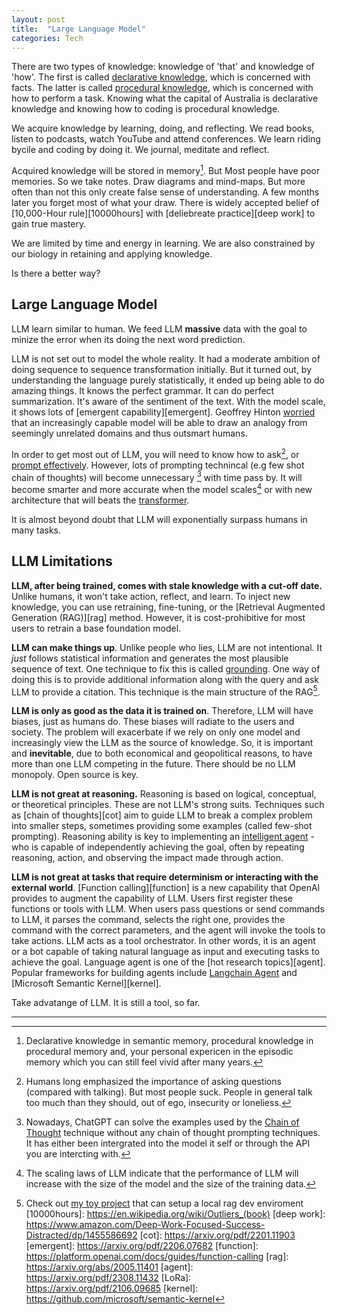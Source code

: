 ```yaml
---
layout: post
title:  "Large Language Model"
categories: Tech
---
```


There are two types of knowledge: knowledge of 'that' and knowledge of 'how'. The first is called [declarative knowledge](https://en.wikipedia.org/wiki/Declarative_knowledge), which is concerned with facts. The latter is called [procedural knowledge](https://en.wikipedia.org/wiki/Procedural_knowledge), which is concerned with how to perform a task. Knowing what the capital of Australia is declarative knowledge and knowing how to coding is procedural knowledge. 

We acquire knowledge by learning, doing, and reflecting. We read books, listen to podcasts, watch YouTube and attend conferences. We learn riding bycile and coding by doing it. We journal, meditate and reflect. 

Acquired knowledge will be stored in memory[^1]. But Most people have poor memories. So we take notes. Draw diagrams and mind-maps. But more often than not this only create false sense of understanding. A few months later you forget most of what your draw. There is widely accepted belief of [10,000-Hour rule][10000hours] with [deliebreate practice][deep work] to gain true mastery.  
 
We are limited by time and energy in learning. We are also constrained by our biology in retaining and applying knowledge. 

Is there a better way?

## Large Language Model

LLM learn similar to human. We feed LLM **massive** data with the goal to minize the error when its doing the next word prediction.

LLM is not set out to model the whole reality. It had a moderate ambition of doing sequence to sequence transformation initially. But it turned out, by understanding the language purely statistically, it ended up being able to do amazing things. It knows the perfect grammar. It can do perfect summarization. It's aware of the sentiment of the text. With the model scale, it shows lots of [emergent capability][emergent]. Geoffrey Hinton [worried](https://www.youtube.com/watch?v=N1TEjTeQeg0) that an increasingly capable model will be able to draw an analogy from seemingly unrelated domains and thus outsmart humans. 

In order to get most out of LLM, you will need to know how to ask[^2], or [prompt effectively](https://github.com/dair-ai/Prompt-Engineering-Guide). However, lots of prompting technincal (e.g few shot chain of thoughts) will become unnecessary [^3] with time pass by. It will become smarter and more accurate when the model scales[^4] or with new architecture that will beats the [transformer](https://arxiv.org/pdf/1706.03762).

It is almost beyond doubt that LLM will exponentially surpass humans in many tasks.

## LLM Limitations 

**LLM, after being trained, comes with stale knowledge with a cut-off date.** Unlike humans, it won't take action, reflect, and learn. To inject new knowledge, you can use retraining, fine-tuning, or the [Retrieval Augmented Generation (RAG)][rag] method. However, it is cost-prohibitive for most users to retrain a base foundation model. 

**LLM can make things up**. Unlike people who lies, LLM are not intentional. It *just* follows statistical information and generates the most plausible sequence of text. One technique to fix this is called [grounding](https://aisera.com/blog/llm-grounding/). One way of doing this is to provide additional information along with the query and ask LLM to provide a citation. This technique is the main structure of the RAG[^5].

**LLM is only as good as the data it is trained on**. Therefore, LLM will have biases, just as humans do. These biases will radiate to the users and society. The problem will exacerbate if we rely on only one model and increasingly view the LLM as the source of knowledge. So, it is important and **inevitable**, due to both economical and geopolitical reasons, to have more than one LLM competing in the future. There should be no LLM monopoly. Open source is key.

**LLM is not great at reasoning.** Reasoning is based on logical, conceptual, or theoretical principles. These are not LLM's strong suits. Techniques such as [chain of thoughts][cot] aim to guide LLM to break a complex problem into smaller steps, sometimes providing some examples (called few-shot prompting). Reasoning ability is key to implementing an [intelligent agent](https://en.wikipedia.org/wiki/Intelligent_agent) - who is capable of independently achieving the goal, often by repeating reasoning, action, and observing the impact made through action.

**LLM is not great at tasks that require determinism or interacting with the external world**. [Function calling][function] is a new capability that OpenAI provides to augment the capability of LLM. Users first register these functions or tools with LLM. When users pass questions or send commands to LLM, it parses the command, selects the right one, provides the command with the correct parameters, and the agent will invoke the tools to take actions. LLM acts as a tool orchestrator. In other words, it is an agent or a bot capable of taking natural language as input and executing tasks to achieve the goal. Language agent is one of the [hot research topics][agent]. Popular frameworks for building agents include [Langchain Agent](https://python.langchain.com/v0.1/docs/modules/agents/) and [Microsoft Semantic Kernel][kernel].

Take advatange of LLM. It is still a tool, so far.

---
[^1]: Declarative knowledge in semantic memory, procedural knowledge in procedural memory and, your personal expericen in the episodic memory which you can still feel vivid after many years. 
[^2]: Humans long emphasized the importance of asking questions (compared with talking). But most people suck. People in general talk too much than they should, out of ego, insecurity or loneliess. 
[^3]: Nowadays, ChatGPT can solve the examples used by the [Chain of Thought](https://www.promptingguide.ai/techniques/cot) technique without any chain of thought prompting techniques. It has either been intergrated into the model it self or through the API you are intercting with.
[^4]: The scaling laws of LLM indicate that the performance of LLM will increase with the size of the model and the size of the training data.
[^5]: Check out [my toy project](https://github.com/binchenX/rag-up) that can setup a local rag dev enviroment 
[10000hours]: https://en.wikipedia.org/wiki/Outliers_(book)
[deep work]: https://www.amazon.com/Deep-Work-Focused-Success-Distracted/dp/1455586692
[cot]: https://arxiv.org/pdf/2201.11903
[emergent]: https://arxiv.org/pdf/2206.07682
[function]: https://platform.openai.com/docs/guides/function-calling
[rag]: https://arxiv.org/abs/2005.11401
[agent]: https://arxiv.org/pdf/2308.11432
[LoRa]: https://arxiv.org/pdf/2106.09685
[kernel]: https://github.com/microsoft/semantic-kernel
